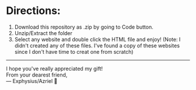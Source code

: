 # Directions:
1. Download this repository as .zip by going to Code button.
2. Unzip/Extract the folder
3. Select any website and double click the HTML file and enjoy!
(Note: I didn't created any of these files. I've found a copy of these websites since I don't have time to creat one from scratch)
- - -
I hope you've really appreciated my gift! </br>
From your dearest friend, </br>
— Exphysius/Azriel 🚄
